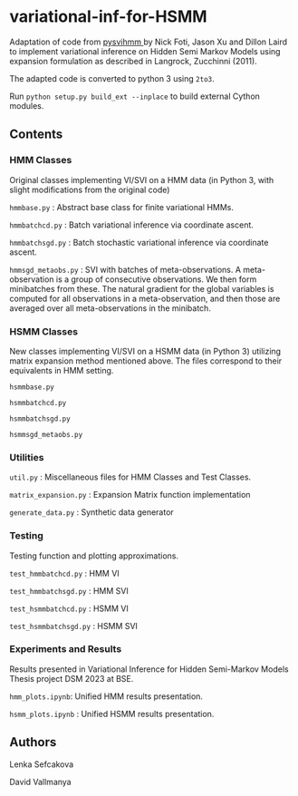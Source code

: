 # variational-inf-for-HSMM

Adaptation of code from [pysvihmm ](https://github.com/dillonalaird/pysvihmm) by Nick Foti, Jason Xu and Dillon Laird to implement variational inference on Hidden Semi Markov Models using expansion formulation as described in Langrock, Zucchinni (2011).

The adapted code is converted to python 3 using `2to3`.

Run `python setup.py build_ext --inplace` to build external Cython modules.

Contents
--------

### HMM Classes

Original classes implementing VI/SVI on a HMM data (in Python 3, with slight modifications from the original code)

`hmmbase.py` : Abstract base class for finite variational HMMs.

`hmmbatchcd.py` : Batch variational inference via coordinate ascent.

`hmmbatchsgd.py` : Batch stochastic variational inference via coordinate ascent.

`hmmsgd_metaobs.py` : SVI with batches of meta-observations. A meta-observation is a group of consecutive observations. We then form minibatches from these. The natural gradient for the global variables is computed for all observations in a meta-observation, and then those are averaged over all meta-observations in the minibatch.

### HSMM Classes

New classes implementing VI/SVI on a HSMM data (in Python 3) utilizing matrix expansion method mentioned above. The files correspond to their equivalents in HMM setting.

`hsmmbase.py` 

`hsmmbatchcd.py` 

`hsmmbatchsgd.py` 

`hsmmsgd_metaobs.py` 

### Utilities

`util.py` : Miscellaneous files for HMM Classes and Test Classes.

`matrix_expansion.py` : Expansion Matrix function implementation

`generate_data.py` : Synthetic data generator 

### Testing 

Testing function and plotting approximations.

`test_hmmbatchcd.py` : HMM VI

`test_hmmbatchsgd.py` : HMM SVI

`test_hsmmbatchcd.py` : HSMM VI

`test_hsmmbatchsgd.py` : HSMM SVI

### Experiments and Results

Results presented in Variational Inference for Hidden Semi-Markov Models Thesis project DSM 2023 at BSE.

`hmm_plots.ipynb`: Unified HMM results presentation.

`hsmm_plots.ipynb` : Unified HSMM results presentation.

Authors
--------

Lenka Sefcakova 

David Vallmanya
